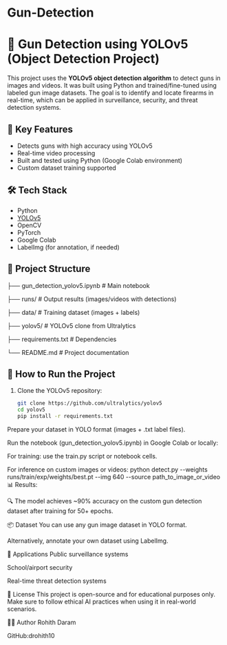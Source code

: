 # Gun-Detection
# 🔫 Gun Detection using YOLOv5 (Object Detection Project)

This project uses the **YOLOv5 object detection algorithm** to detect guns in images and videos. It was built using Python and trained/fine-tuned using labeled gun image datasets. The goal is to identify and locate firearms in real-time, which can be applied in surveillance, security, and threat detection systems.

## 🧠 Key Features
- Detects guns with high accuracy using YOLOv5
- Real-time video processing
- Built and tested using Python (Google Colab environment)
- Custom dataset training supported

## 🛠️ Tech Stack
- Python
- [YOLOv5](https://github.com/ultralytics/yolov5)
- OpenCV
- PyTorch
- Google Colab
- LabelImg (for annotation, if needed)

## 📁 Project Structure
├── gun_detection_yolov5.ipynb # Main notebook

├── runs/ # Output results (images/videos with detections)

├── data/ # Training dataset (images + labels)

├── yolov5/ # YOLOv5 clone from Ultralytics

├── requirements.txt # Dependencies

└── README.md # Project documentation


## 🚀 How to Run the Project

1. Clone the YOLOv5 repository:
   ```bash
   git clone https://github.com/ultralytics/yolov5
   cd yolov5
   pip install -r requirements.txt
Prepare your dataset in YOLO format (images + .txt label files).

Run the notebook (gun_detection_yolov5.ipynb) in Google Colab or locally:

For training: use the train.py script or notebook cells.

For inference on custom images or videos:
python detect.py --weights runs/train/exp/weights/best.pt --img 640 --source path_to_image_or_video
📊 Results:

🔍 The model achieves ~90% accuracy on the custom gun detection dataset after training for 50+ epochs.

📦 Dataset
You can use any gun image dataset in YOLO format.

Alternatively, annotate your own dataset using LabelImg.

📌 Applications
Public surveillance systems

School/airport security

Real-time threat detection systems

📄 License
This project is open-source and for educational purposes only. Make sure to follow ethical AI practices when using it in real-world scenarios.

🙋‍♂️ Author
Rohith Daram

GitHub:drohith10
